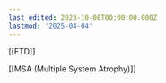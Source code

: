```yaml
---
last_edited: 2023-10-08T00:00:00.000Z
lastmod: '2025-04-04'
---
```





  

  

[[FTD]]

[[MSA (Multiple System Atrophy)]]
